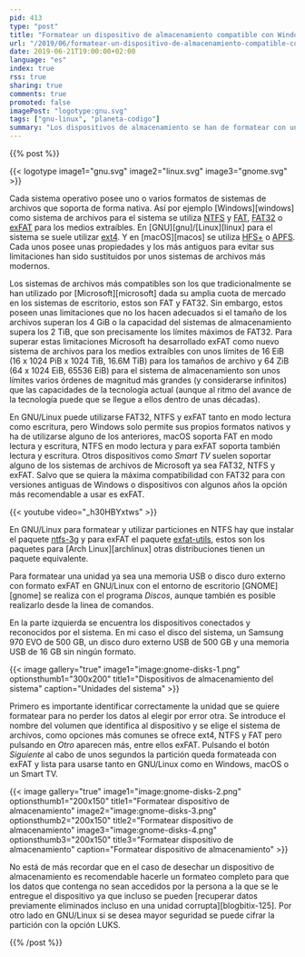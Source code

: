 ```yaml
---
pid: 413
type: "post"
title: "Formatear un dispositivo de almacenamiento compatible con Windows, macOS y Smart TV en GNU/Linux"
url: "/2019/06/formatear-un-dispositivo-de-almacenamiento-compatible-con-windows-macos-y-smart-tv-en-gnu-linux/"
date: 2019-06-21T19:00:00+02:00
language: "es"
index: true
rss: true
sharing: true
comments: true
promoted: false
imagePost: "logotype:gnu.svg"
tags: ["gnu-linux", "planeta-codigo"]
summary: "Los dispositivos de almacenamiento se han de formatear con un sistema de archivos. Algunos de los sistemas de archivos están mejor soportados y son compatibles con una mayor número de sistemas y dispositivos, por tanto al formatear un dispositivo de almacenamiento ha de elegirse como sistema de archivos uno compatible, dependiendo del uso es más adecuado uno u otro. Para los dispositivos extraíbles la opción recomendable es exFAT o en su defecto NTFS o FAT."
---
```


{{% post %}}

{{< logotype image1="gnu.svg" image2="linux.svg" image3="gnome.svg" >}}

Cada sistema operativo posee uno o varios formatos de sistemas de archivos que soporta de forma nativa. Así por ejemplo [Windows][windows] como sistema de archivos para el sistema se utiliza [NTFS](https://es.wikipedia.org/wiki/NTFS) y [FAT](https://en.wikipedia.org/wiki/File_Allocation_Table), [FAT32](https://fr.wikipedia.org/wiki/FAT32) o [exFAT](https://es.wikipedia.org/wiki/ExFAT) para los medios extraíbles. En [GNU][gnu]/[Linux][linux] para el sistema se suele utilizar [ext4](https://en.wikipedia.org/wiki/Ext4). Y en [macOS][macos] se utiliza [HFS+](https://en.wikipedia.org/wiki/HFS_Plus) o [APFS](https://en.wikipedia.org/wiki/Apple_File_System). Cada unos posee unas propiedades y los más antiguos para evitar sus limitaciones han sido sustituidos por unos sistemas de archivos más modernos.

Los sistemas de archivos más compatibles son los que tradicionalmente se han utilizado por [Microsoft][microsoft] dada su amplia cuota de mercado en los sistemas de escritorio, estos son FAT y FAT32. Sin embargo, estos poseen unas limitaciones que no los hacen adecuados si el tamaño de los archivos superan los 4 GiB o la capacidad del sistemas de almacenamiento supera los 2 TiB, que son precisamente los límites máximos de FAT32. Para superar estas limitaciones Microsoft ha desarrollado exFAT como nuevo sistema de archivos para los medios extraíbles con unos límites de 16 EiB (16 x 1024 PiB x 1024 TiB, 16.6M TiB) para los tamaños de archivo y 64 ZiB (64 x 1024 EiB, 65536 EiB) para el sistema de almacenamiento son unos límites varios órdenes de magnitud más grandes (y considerarse infinitos) que las capacidades de la tecnología actual (aunque al ritmo del avance de la tecnología puede que se llegue a ellos dentro de unas décadas).

En GNU/Linux puede utilizarse FAT32, NTFS y exFAT tanto en modo lectura como escritura, pero Windows solo permite sus propios formatos nativos y ha de utilizarse alguno de los anteriores, macOS soporta FAT en modo lectura y escritura, NTFS en modo lectura y para exFAT soporta también lectura y escritura. Otros dispositivos como _Smart TV_ suelen soportar alguno de los sistemas de archivos de Microsoft ya sea FAT32, NTFS y exFAT. Salvo que se quiera la máxima compatibilidad con FAT32 para con versiones antiguas de Windows o dispositivos con algunos años la opción más recomendable a usar es exFAT.

{{< youtube video="_h30HBYxtws" >}}

En GNU/Linux para formatear y utilizar particiones en NTFS hay que instalar el paquete [ntfs-3g](https://www.archlinux.org/packages/extra/x86_64/ntfs-3g/) y para exFAT el paquete [exfat-utils](https://www.archlinux.org/packages/community/x86_64/exfat-utils/), estos son los paquetes para [Arch Linux][archlinux] otras distribuciones tienen un paquete equivalente.

Para formatear una unidad ya sea una memoria USB o disco duro externo con formato exFAT en GNU/Linux con el entorno de escritorio [GNOME][gnome] se realiza con el programa _Discos_, aunque también es posible realizarlo desde la linea de comandos.

En la parte izquierda se encuentra los dispositivos conectados y reconocidos por el sistema. En mi caso el disco del sistema, un Samsung 970 EVO de 500 GB, un disco duro externo USB de 500 GB y una memoria USB de 16 GB sin ningún formato.

{{< image
    gallery="true"
    image1="image:gnome-disks-1.png" optionsthumb1="300x200" title1="Dispositivos de almacenamiento del sistema"
    caption="Unidades del sistema" >}}

Primero es importante identificar correctamente la unidad que se quiere formatear para no perder los datos al elegir por error otra. Se introduce el nombre del volumen que identifica al dispositivo y se elige el sistema de archivos, como opciones más comunes se ofrece ext4, NTFS y FAT pero pulsando en _Otro_ aparecen más, entre ellos exFAT. Pulsando el botón _Siguiente_ al cabo de unos segundos la partición queda formateada con exFAT y lista para usarse tanto en GNU/Linux como en Windows, macOS o un Smart TV.

{{< image
    gallery="true"
    image1="image:gnome-disks-2.png" optionsthumb1="200x150" title1="Formatear dispositivo de almacenamiento"
    image2="image:gnome-disks-3.png" optionsthumb2="200x150" title2="Formatear dispositivo de almacenamiento"
    image3="image:gnome-disks-4.png" optionsthumb3="200x150" title3="Formatear dispositivo de almacenamiento"
    caption="Formatear dispositivo de almacenamiento" >}}

No está de más recordar que en el caso de desechar un dispositivo de almacenamiento es recomendable hacerle un formateo completo para que los datos que contenga no sean accedidos por la persona a la que se le entregue el dispositivo ya que incluso se pueden [recuperar datos previamente eliminados incluso en una unidad corrupta][blogbitix-125]. Por otro lado en GNU/Linux si se desea mayor seguridad se puede cifrar la partición con la opción LUKS.

{{% /post %}}
